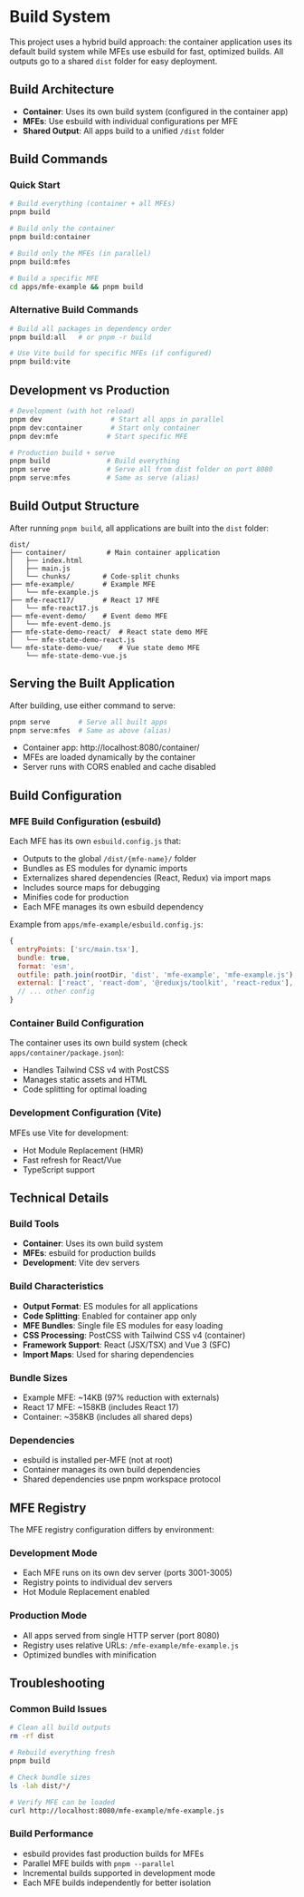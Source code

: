 # Build System

This project uses a hybrid build approach: the container application uses its default build system while MFEs use esbuild for fast, optimized builds. All outputs go to a shared `dist` folder for easy deployment.

## Build Architecture

- **Container**: Uses its own build system (configured in the container app)
- **MFEs**: Use esbuild with individual configurations per MFE
- **Shared Output**: All apps build to a unified `/dist` folder

## Build Commands

### Quick Start

```bash
# Build everything (container + all MFEs)
pnpm build

# Build only the container
pnpm build:container

# Build only the MFEs (in parallel)
pnpm build:mfes

# Build a specific MFE
cd apps/mfe-example && pnpm build
```

### Alternative Build Commands

```bash
# Build all packages in dependency order
pnpm build:all   # or pnpm -r build

# Use Vite build for specific MFEs (if configured)
pnpm build:vite
```

## Development vs Production

```bash
# Development (with hot reload)
pnpm dev                 # Start all apps in parallel
pnpm dev:container       # Start only container
pnpm dev:mfe            # Start specific MFE

# Production build + serve
pnpm build              # Build everything
pnpm serve              # Serve all from dist folder on port 8080
pnpm serve:mfes         # Same as serve (alias)
```

## Build Output Structure

After running `pnpm build`, all applications are built into the `dist` folder:

```
dist/
├── container/          # Main container application
│   ├── index.html
│   ├── main.js
│   └── chunks/        # Code-split chunks
├── mfe-example/       # Example MFE
│   └── mfe-example.js
├── mfe-react17/       # React 17 MFE
│   └── mfe-react17.js
├── mfe-event-demo/    # Event demo MFE
│   └── mfe-event-demo.js
├── mfe-state-demo-react/  # React state demo MFE
│   └── mfe-state-demo-react.js
└── mfe-state-demo-vue/    # Vue state demo MFE
    └── mfe-state-demo-vue.js
```

## Serving the Built Application

After building, use either command to serve:

```bash
pnpm serve       # Serve all built apps
pnpm serve:mfes  # Same as above (alias)
```

- Container app: http://localhost:8080/container/
- MFEs are loaded dynamically by the container
- Server runs with CORS enabled and cache disabled

## Build Configuration

### MFE Build Configuration (esbuild)

Each MFE has its own `esbuild.config.js` that:

- Outputs to the global `/dist/{mfe-name}/` folder
- Bundles as ES modules for dynamic imports
- Externalizes shared dependencies (React, Redux) via import maps
- Includes source maps for debugging
- Minifies code for production
- Each MFE manages its own esbuild dependency

Example from `apps/mfe-example/esbuild.config.js`:

```javascript
{
  entryPoints: ['src/main.tsx'],
  bundle: true,
  format: 'esm',
  outfile: path.join(rootDir, 'dist', 'mfe-example', 'mfe-example.js'),
  external: ['react', 'react-dom', '@reduxjs/toolkit', 'react-redux'],
  // ... other config
}
```

### Container Build Configuration

The container uses its own build system (check `apps/container/package.json`):

- Handles Tailwind CSS v4 with PostCSS
- Manages static assets and HTML
- Code splitting for optimal loading

### Development Configuration (Vite)

MFEs use Vite for development:

- Hot Module Replacement (HMR)
- Fast refresh for React/Vue
- TypeScript support

## Technical Details

### Build Tools

- **Container**: Uses its own build system
- **MFEs**: esbuild for production builds
- **Development**: Vite dev servers

### Build Characteristics

- **Output Format**: ES modules for all applications
- **Code Splitting**: Enabled for container app only
- **MFE Bundles**: Single file ES modules for easy loading
- **CSS Processing**: PostCSS with Tailwind CSS v4 (container)
- **Framework Support**: React (JSX/TSX) and Vue 3 (SFC)
- **Import Maps**: Used for sharing dependencies

### Bundle Sizes

- Example MFE: ~14KB (97% reduction with externals)
- React 17 MFE: ~158KB (includes React 17)
- Container: ~358KB (includes all shared deps)

### Dependencies

- esbuild is installed per-MFE (not at root)
- Container manages its own build dependencies
- Shared dependencies use pnpm workspace protocol

## MFE Registry

The MFE registry configuration differs by environment:

### Development Mode

- Each MFE runs on its own dev server (ports 3001-3005)
- Registry points to individual dev servers
- Hot Module Replacement enabled

### Production Mode

- All apps served from single HTTP server (port 8080)
- Registry uses relative URLs: `/mfe-example/mfe-example.js`
- Optimized bundles with minification

## Troubleshooting

### Common Build Issues

```bash
# Clean all build outputs
rm -rf dist

# Rebuild everything fresh
pnpm build

# Check bundle sizes
ls -lah dist/*/

# Verify MFE can be loaded
curl http://localhost:8080/mfe-example/mfe-example.js
```

### Build Performance

- esbuild provides fast production builds for MFEs
- Parallel MFE builds with `pnpm --parallel`
- Incremental builds supported in development mode
- Each MFE builds independently for better isolation
